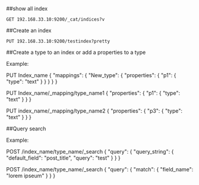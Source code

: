 ##show all index

`GET 192.168.33.10:9200/_cat/indices?v`

##Create an index

`PUT 192.168.33.10:9200/testindex?pretty`

##Create  a type to an index or add a properties to a type

Example:


PUT Index_name 
{
  "mappings": {
    "New_type": {
      "properties": {
        "p1": {
          "type": "text"
        }
      }
    }
  }
}


PUT Index_name/_mapping/type_name1
{
  "properties": {
    "p1": {
      "type": "text"
    }
  }
}

PUT index_name/_mapping/type_name2
{
  "properties": {
    "p3": {
      "type": "text"
    }
  }
}

##Query search 

Example:

POST /index_name/type_name/_search
{
     "query": {
        "query_string": {
           "default_field": "post_title",
           "query": "test"
        }
    }
}

POST /index_name/type_name/_search
{
    "query": {
        "match": {
           "field_name": "lorem ipseum"
        }
    }
}
